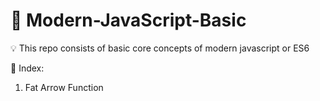 # 🚀 Modern-JavaScript-Basic
💡 This repo consists of basic core concepts of modern javascript or ES6

📕 Index:
1. Fat Arrow Function
